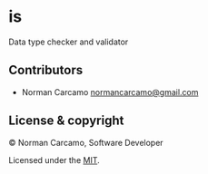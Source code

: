 # is
Data type checker and validator

## Contributors

- Norman Carcamo <normancarcamo@gmail.com>

## License & copyright

© Norman Carcamo, Software Developer

Licensed under the [MIT](LICENSE).
